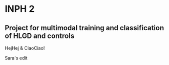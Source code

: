 # INPH 2

## Project for multimodal training and classification of HLGD and controls

HejHej & CiaoCiao!

Sara's edit